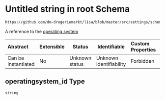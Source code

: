 # Untitled string in root Schema

```txt
https://github.com/dm-drogeriemarkt/lisa/blob/master/src/settings/schema.json#/properties/locations/items/properties/relations/properties/media/items/properties/operatingsystem_id
```

A reference to the [operating system](#operatingsystems)


| Abstract            | Extensible | Status         | Identifiable            | Custom Properties | Additional Properties | Access Restrictions | Defined In                                                                               |
| :------------------ | ---------- | -------------- | ----------------------- | :---------------- | --------------------- | ------------------- | ---------------------------------------------------------------------------------------- |
| Can be instantiated | No         | Unknown status | Unknown identifiability | Forbidden         | Allowed               | none                | [settings.schema.json\*](../../src/settings/settings.schema.json "open original schema") |

## operatingsystem_id Type

`string`
